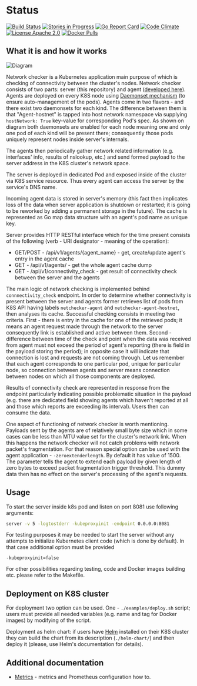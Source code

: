 # Status

[![Build Status](https://goo.gl/XzSwDu)](https://goo.gl/bx20uy)
[![Stories in Progress](https://goo.gl/Y3SfPH)](https://goo.gl/eY1d9l)
[![Go Report Card](https://goo.gl/EN7y2i)](https://goo.gl/ultF3D)
[![Code Climate](https://goo.gl/F5iNWP)](https://goo.gl/mGsQj1)
[![License Apache 2.0](https://goo.gl/joRzTI)](https://goo.gl/pbOuG0)
[![Docker Pulls](https://goo.gl/ZYz1nt)](https://goo.gl/nAfD9C)

## What it is and how it works

![Diagram](diagram.png)

Network checker is a Kubernetes application main purpose of which is checking
of connectivity between the cluster's nodes. Network checker consists of two
parts: server (this repository) and agent
([developed here](https://github.com/Mirantis/k8s-netchecker-agent)). Agents
are deployed on every K8S node using
[Daemonset mechanism](https://kubernetes.io/docs/admin/daemons/)
(to ensure auto-management of the pods). Agents come in two flavors - and there
 exist two daemonsets for each kind. The difference between them is that
"Agent-hostnet" is tapped into host network namespace via supplying
`hostNetwork: True` key-value for corresponding Pod's spec. As shown on diagram
both daemonsets are enabled for each node meaning one and only one pod of each
kind will be present there; consequently those pods
uniquely represent nodes inside server's internals.

The agents then periodically gather network related information
(e.g. interfaces' info, results of nslookup, etc.) and send formed payload to
the server address in the K8S cluster's network space.

The server is deployed in dedicated Pod and exposed inside of the cluster via
K8S service resource. Thus every agent can access the server by the service's
DNS name.

Incoming agent data is stored in server's memory (this fact then implicates
loss of the data when server application is shutdown or restarted; it is going
to be reworked by adding a permanent storage in the future).
The cache is represented as Go map data structure with an agent's pod name as
unique key.

Server provides HTTP RESTful interface which for the time present consists of
the following (verb - URI designator - meaning of the operation):

- GET/POST - /api/v1/agents/{agent_name} - get, create/update agent's entry in
  the agent cache
- GET - /api/v1/agents/ - get the whole agent cache dump
- GET - /api/v1/connectivity_check - get result of connectivity check between
  the server and the agents

The main logic of network checking is implemented behind `connnectivity_check`
endpoint. In order to determine whether connectivity is present between
the server and agents former retrieves list of pods from K8S API having labels
`netchecker-agent` and `netchecker-agent-hostnet`, then analyses its cache.
Successful checking consists in meeting two criteria. First - there is entry in
the cache for one of the retrieved pods; it means an agent request made through
the network to the server consequently link is established and active between
them. Second - difference between time of the check and point when the data was
received from agent must not exceed the period of agent's reporting
(there is field in the payload storing the period); in opposite case
it will indicate that connection is lost and requests are not coming through.
Let us remember that each agent corresponds to one particular pod, unique for
particular node, so connection between agents and server means
connection between nodes on which all those components are deployed.

Results of connectivity check are represented in response from the endpoint
particularly indicating possible problematic situation in the payload (e.g.
there are dedicated field showing agents which haven't reported at all and
those which reports are exceeding its interval). Users then can consume the
data.

One aspect of functioning of network checker is worth mentioning. Payloads sent
by the agents are of relatively small byte size which in some cases can be less
than MTU value set for the cluster's network link. When this happens the
network checker will not catch problems with network packet's fragmentation.
For that reason special option can be used with the agent application -
`-zeroextenderlength`. By default it has value of 1500. The parameter tells
the agent to extend each payload by given length of zero bytes to exceed
packet fragmentation trigger threshold. This dummy data then has no effect
on the server's processing of the agent's requests.

## Usage

To start the server inside k8s pod and listen on port 8081 use following
arguments:

```bash
server -v 5 -logtostderr -kubeproxyinit -endpoint 0.0.0.0:8081
```

For testing purposes it may be needed to start the server without any attempts
to initialize Kubernetes client code (which is done by default). In that case
additional option must be provided

```
-kubeproxyinit=false
```

For other possibilities regarding testing, code and Docker images building etc.
please refer to the Makefile.

## Deployment on K8S cluster

For deployment two option can be used. One - `./examples/deploy.sh` script;
users must provide all needed variables (e.g. name and tag for Docker images)
by modifying of the script.

Deployment as helm chart: if users have
[Helm](https://github.com/kubernetes/helm) installed on their K8S cluster
they can build the chart from its description (`./helm-chart/`) and then deploy
it (please, use Helm's documentation for details).

## Additional documentation

- [Metrics](doc/metrics.md) - metrics and Prometheus configuration how to.
